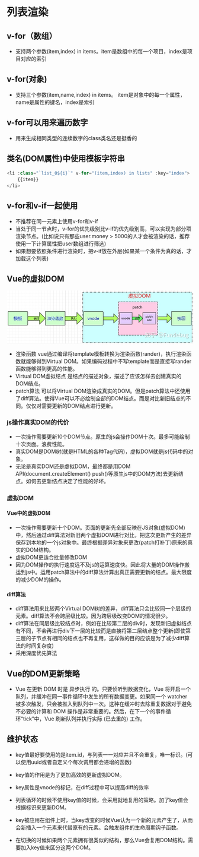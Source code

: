 # 列表渲染

## v-for（数组）

* 支持两个参数(item,index) in items。item是数组中的每一个项目，index是项目对应的索引

## v-for(对象)

* 支持三个参数(item,name,index) in items。 item是对象中的每一个属性，name是属性的键名，index是索引

## v-for可以用来遍历数字

* 用来生成相同类型的连续数字的class类名还是挺香的

## 类名(DOM属性)中使用模板字符串

```js
<li :class="`list_0${i}`" v-for="(item,index) in lists" :key="index">
    {{item}}
</li>
```

## v-for和v-if一起使用

* 不推荐在同一元素上使用v-for和v-if
* 当处于同一节点时，v-for的优先级别比v-if的优先级别高，可以实现为部分项渲染节点。(比如说只有那些user.money > 5000的人才会被渲染的话，推荐使用一下计算属性把user数组进行筛选)
* 如果想要依照条件进行渲染时，把v-if放在外层(如果某一个条件为真的话，才加载这个列表)

## Vue的虚拟DOM

![vue的虚拟DOM](./../img/virDOM.jpg "Vue的虚拟DOM图")

* 渲染函数 vue通过编译将template模板转换为渲染函数(rander)，执行渲染函数就能够得到Virtual DOM。如果编码过程中不写template而是直接写rander函数能够得到更高的性能。
* Virtual DOM虚拟结点  是结点的描述对象，描述了应该怎样去创建真实的DOM结点。
* patch算法  可以将Virtual DOM渲染成真实的DOM。但是patch算法中还使用了diff算法。使得Vue可以不必绘制全部的DOM结点。而是对比新旧结点的不同。仅仅对需要更新的DOM结点进行更新。

### js操作真实DOM的代价

* 一次操作需要更新10个DOM节点。原生的js会操作DOM十次。最多可能绘制十次页面。浪费性能。
* 真实DOM是DOM树(就是HTML的各种Tag代码)，虚拟DOM就是js代码中的对象。
* 无论是真实DOM还是虚拟DOM，最终都是用DOM API(document.createElement() push()等原生js中的DOM方法)去更新结点。如何去更新结点决定了性能的好坏。

### 虚拟DOM

#### Vue中的虚拟DOM

* 一次操作需要更新十个DOM。页面的更新先全部反映在JS对象(虚拟DOM)中，然后通过diff算法对新旧两个虚拟DOM进行对比，把这次更新产生的差异保存到本地的一个js对象中。最终根据差异对象来更改(patch打补丁)原来的真实的DOM结构。
* 虚拟DOM更适合批量修改DOM
* 因为DOM操作的执行速度远不及js的运算速度快。因此将大量的DOM操作搬运到js中。运用patch算法中的diff算法计算出真正需要更新的结点。最大限度的减少DOM的操作。

#### diff算法

* diff算法用来比较两个Virtual DOM树的差异，diff算法只会比较同一个层级的元素。diff算法不会跨层级比较。因为跨层级改变DOM的情况很少。
* diff算法在同层级比较结点时，例如在比较第二层的div时，发现新旧虚拟结点有不同，不会再进行div下一层的比较而是直接将第二层结点整个更新(即使第三层的子节点有相同的结点也不再复用，这样做的目的应该是为了减少diff算法的时间复杂度)
* 采用深度优先算法

## Vue的DOM更新策略

* Vue 在更新 DOM 时是 异步执行 的。只要侦听到数据变化，Vue 将开启一个队列，并缓冲在同一事件循环中发生的所有数据变更。如果同一个 watcher 被多次触发，只会被推入到队列中一次。这种在缓冲时去除重复数据对于避免不必要的计算和 DOM 操作是非常重要的。然后，在下一个的事件循环“tick”中，Vue 刷新队列并执行实际 (已去重的) 工作。

## 维护状态

* key值最好要使用的是item.id，与列表一一对应并且不会重复，唯一标识。(可以使用uuid或者自定义个每次调用都会递增的函数)

* key值的作用是为了更加高效的更新虚拟DOM。
* key属性是vnode的标记，在diff过程中可以提高diff的效率
* 列表循环的时候不使用key值的时候，会采用就地复用的策略。加了key值会根据标识来更新DOM。

* key被应用在组件上时，当key改变的时候Vue认为一个新的元素产生了，从而会新插入一个元素来代替原有的元素。会触发组件的生命周期钩子函数。
* 在切换的时候如果两个元素拥有很类似的结构，那么Vue会复用DOM结构。需要加入key值来区分这两个DOM。